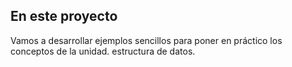 ## En este proyecto 
Vamos a desarrollar ejemplos sencillos para poner en práctico
los conceptos de la unidad.   estructura de datos.
